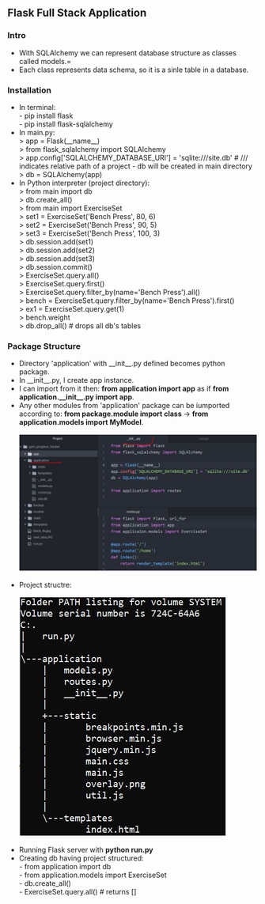 <h2>Flask Full Stack Application</h2>

<h3>Intro</h3>
<ul>
  <li>With SQLAlchemy we can represent database structure as classes called models.=</li>
  <li>Each class represents data schema, so it is a sinle table in a database.</li>
</ul>


<h3>Installation</h3>
<ul>
  <li>In terminal:
    <br>
    - pip install flask<br>
    - pip install flask-sqlalchemy
  </li>
  <li>In main.py:
    <br>
    > app = Flask(__name__)<br>
    > from flask_sqlalchemy import SQLAlchemy<br>
    > app.config['SQLALCHEMY_DATABASE_URI'] = 'sqlite:///site.db' # /// indicates relative path of a project - db will be created in main directory<br> 
    > db = SQLAlchemy(app)<br>
  </li>
  <li>In Python interpreter (project directory):
    <br>
    > from main import db<br>
    > db.create_all()<br>
    > from main import ExerciseSet<br>
    > set1 = ExerciseSet('Bench Press', 80, 6)<br>
    > set2 = ExerciseSet('Bench Press', 90, 5)<br>
    > set3 = ExerciseSet('Bench Press', 100, 3)<br>
    > db.session.add(set1)<br>
    > db.session.add(set2)<br>
    > db.session.add(set3)<br>
    > db.session.commit()<br>
    > ExerciseSet.query.all()<br>
    > ExerciseSet.query.first()<br>
    > ExerciseSet.query.filter_by(name='Bench Press').all()<br>
    > bench = ExerciseSet.query.filter_by(name='Bench Press').first()<br>
    > ex1 = ExerciseSet.query.get(1)<br>
    > bench.weight<br>
    > db.drop_all() # drops all db's tables
  </li>
</ul>

<h3>Package Structure</h3>
<ul>
  <li>Directory 'application' with __init__.py defined becomes python package.</li>
  <li>In __init__.py, I create app instance.</li>
  <li>I can import from it then: <b>from application import app</b> as if <b>from application.__init__.py import app</b>.</li>
  <li>Any other modules from 'application' package can be iumported according to: <b>from package.module import class</b> -> <b>from application.models import MyModel</b>.</li>
  <br>
  <img src="images/init_app.JPG">
  <br>
  <br>
  <li>Project structre:</li>
  <br>
  <img src="images/tree.JPG">
  <br>
  <br>
  <li>Running Flask server with <b>python run.py</b></li>
  <li>Creating db having project structured:
    <br>
    - from application import db<br>
    - from application.models import ExerciseSet<br>
    - db.create_all()<br>
    - ExerciseSet.query.all() # returns []<br>
  </li>
</ul>
